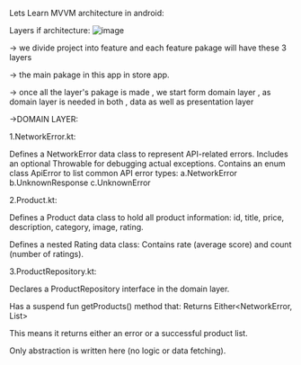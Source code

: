 Lets Learn MVVM architecture in android:

Layers if architecture:
![image](https://github.com/user-attachments/assets/002fe977-0543-4010-8e9c-987282ee6cdc)



-> we divide project into feature and each feature pakage will have these 3 layers


-> the main pakage in this app in store app.

-> once all the layer's pakage is made , we start form domain layer , as domain layer is needed in both , data as well as presentation layer

->DOMAIN LAYER:

 1.NetworkError.kt:
 
  Defines a NetworkError data class to represent API-related errors.
  Includes an optional Throwable for debugging actual exceptions.
  Contains an enum class ApiError to list common API error types:
    a.NetworkError
    b.UnknownResponse
    c.UnknownError
    
2.Product.kt:

  Defines a Product data class to hold all product information:
  id, title, price, description, category, image, rating.
  
  Defines a nested Rating data class:
  Contains rate (average score) and count (number of ratings).
  
3.ProductRepository.kt:

  Declares a ProductRepository interface in the domain layer.
  
  Has a suspend fun getProducts() method that:
  Returns Either<NetworkError, List<Product>>
  
  This means it returns either an error or a successful product list.
  
  Only abstraction is written here (no logic or data fetching).



